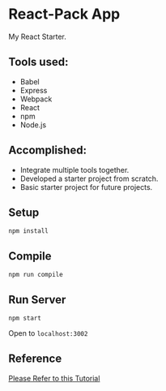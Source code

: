 # React-Pack App

My React Starter.

## Tools used:
* Babel
* Express
* Webpack
* React
* npm
* Node.js

## Accomplished:

* Integrate multiple tools together.
* Developed a starter project from scratch.
* Basic starter project for future projects.

## Setup
```
npm install
```

## Compile
```
npm run compile
```

## Run Server
```
npm start
```
Open to `localhost:3002`

## Reference
[Please Refer to this Tutorial](http://andrewhfarmer.com/build-your-own-starter/#0-intro)
